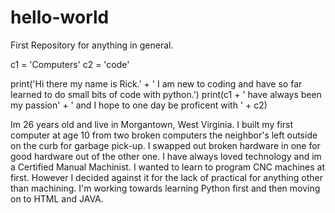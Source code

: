 # hello-world
First Repository for anything in general.

c1 = 'Computers'
c2 = 'code'

print('Hi there my name is Rick.' + ' I am new to coding and have so far learned to do small bits of code with python.')
print(c1 + ' have always been my passion' + ' and I hope to one day be proficent with ' + c2)

Im 26 years old and live in Morgantown, West Virginia. I built my first computer at age 10 from two broken computers the neighbor's 
left outside on the curb for garbage pick-up. I swapped out broken hardware in one for good hardware out of the other one. 
I have always loved technology and im a Certified Manual Machinist. I wanted to learn to program CNC machines at first. However I 
decided against it for the lack of practical for anything other than machining. I'm working towards learning Python first and then moving on to HTML and JAVA. 
